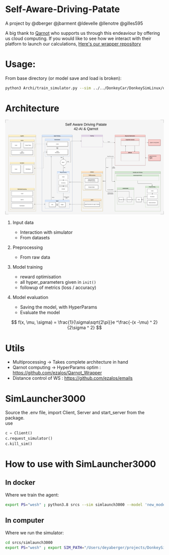 # Self-Aware-Driving-Patate

A project by @dberger @jbarment @ldevelle @llenotre @gilles595

A big thank to [Qarnot](https://qarnot.com/) who supports us through this endeaviour by offering us cloud computing.
If you would like to see how we interact with their platforn to launch our calculations, [Here's our wrapper repository](https://github.com/ezalos/Qarnot_Wrapper)

# Usage:

From base directory (or model save and load is broken):
```sh
python3 Archi/train_simulator.py --sim ../../DonkeyCar/DonkeySimLinux/donkey_sim.x86_64 --model 'new_model.h5'
```

# Architecture

![Architecture Overview](./Documentation/Overview.png)

1. Input data
   - Interaction with simulator
   - From datasets
  
2. Preprocessing
	- From raw data
  
3. Model training
	- reward optimisation
	- all hyper_parameters given in `init()`
	- followup of metrics (loss / accuracy)
  
4. Model evaluation
	- Saving the model, with HyperParams
	- Evaluate the model

$$ f(x, \mu, \sigma) = \frac{1}{\sigma\sqrt{2\pi}}e ^\frac{-(x -\mu) ^ 2}{2\sigma ^ 2} $$

# Utils

- Multiprocessing -> Takes complete architecture in hand
- Qarnot computing -> HyperParams optim : https://github.com/ezalos/Qarnot_Wrapper
- Distance control of WS : https://github.com/ezalos/emails
  

# SimLauncher3000
Source the .env file, import Client, Server and start_server from the package.   
use
```python
c = Client()
c.request_simulator()
c.kill_sim()
```

# How to use with SimLauncher3000

## In docker

Where we train the agent:

```sh
export PS="wesh" ; python3.8 srcs --sim simlaunch3000 --model 'new_model.h5' --agent DDQN
```

## In computer

Where we run the simulator:

```sh
cd srcs/simlaunch3000
export PS="wesh" ; export SIM_PATH="/Users/deyaberger/projects/DonkeySimMac/donkey_sim.app/Contents/MacOS/donkey_sim" ; python3.8 test_server.py
```